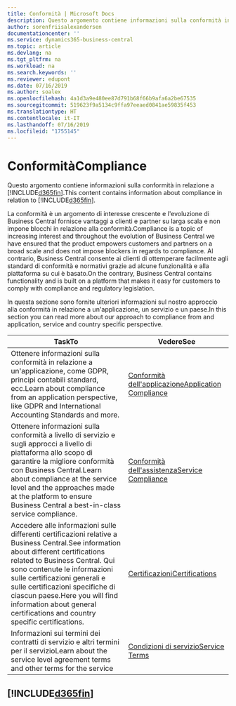 ```yaml
---
title: Conformità | Microsoft Docs
description: Questo argomento contiene informazioni sulla conformità in relazione a Business Central.
author: sorenfriisalexandersen
documentationcenter: ''
ms.service: dynamics365-business-central
ms.topic: article
ms.devlang: na
ms.tgt_pltfrm: na
ms.workload: na
ms.search.keywords: ''
ms.reviewer: edupont
ms.date: 07/16/2019
ms.author: soalex
ms.openlocfilehash: 4a1d3a9e480ee87d791b68f66b9afa6a2be67535
ms.sourcegitcommit: 519623f9a5134c9ffa97eeaed0841ae59835f453
ms.translationtype: HT
ms.contentlocale: it-IT
ms.lasthandoff: 07/16/2019
ms.locfileid: "1755145"
---
```

# <a name="compliance"></a><span data-ttu-id="fb9c4-103">Conformità</span><span class="sxs-lookup"><span data-stu-id="fb9c4-103">Compliance</span></span>
<span data-ttu-id="fb9c4-104">Questo argomento contiene informazioni sulla conformità in relazione a [!INCLUDE[d365fin](../includes/d365fin_md.md)].</span><span class="sxs-lookup"><span data-stu-id="fb9c4-104">This content contains information about compliance in relation to [!INCLUDE[d365fin](../includes/d365fin_md.md)].</span></span>  

<span data-ttu-id="fb9c4-105">La conformità è un argomento di interesse crescente e l'evoluzione di Business Central fornisce vantaggi a clienti e partner su larga scala e non impone blocchi in relazione alla conformità.</span><span class="sxs-lookup"><span data-stu-id="fb9c4-105">Compliance is a topic of increasing interest and throughout the evolution of Business Central we have ensured that the product empowers customers and partners on a broad scale and does not impose blockers in regards to compliance.</span></span> <span data-ttu-id="fb9c4-106">Al contrario, Business Central consente ai clienti di ottemperare facilmente agli standard di conformità e normativi grazie ad alcune funzionalità e alla piattaforma su cui è basato.</span><span class="sxs-lookup"><span data-stu-id="fb9c4-106">On the contrary, Business Central contains functionality and is built on a platform that makes it easy for customers to comply with compliance and regulatory legislation.</span></span>

<span data-ttu-id="fb9c4-107">In questa sezione sono fornite ulteriori informazioni sul nostro approccio alla conformità in relazione a un'applicazione, un servizio e un paese.</span><span class="sxs-lookup"><span data-stu-id="fb9c4-107">In this section you can read more about our approach to compliance from and application, service and country specific perspective.</span></span>

|<span data-ttu-id="fb9c4-108">**Task**</span><span class="sxs-lookup"><span data-stu-id="fb9c4-108">**To**</span></span>|<span data-ttu-id="fb9c4-109">**Vedere**</span><span class="sxs-lookup"><span data-stu-id="fb9c4-109">**See**</span></span>|  
|------------|-------------|  
|<span data-ttu-id="fb9c4-110">Ottenere informazioni sulla conformità in relazione a un'applicazione, come GDPR, principi contabili standard, ecc.</span><span class="sxs-lookup"><span data-stu-id="fb9c4-110">Learn about compliance from an application perspective, like GDPR and International Accounting Standards and more.</span></span>|[<span data-ttu-id="fb9c4-111">Conformità dell'applicazione</span><span class="sxs-lookup"><span data-stu-id="fb9c4-111">Application Compliance</span></span>](compliance-application-compliance.md)|  
|<span data-ttu-id="fb9c4-112">Ottenere informazioni sulla conformità a livello di servizio e sugli approcci a livello di piattaforma allo scopo di garantire la migliore conformità con Business Central.</span><span class="sxs-lookup"><span data-stu-id="fb9c4-112">Learn about compliance at the service level and the approaches made at the platform to ensure Business Central a best-in-class service compliance.</span></span>|[<span data-ttu-id="fb9c4-113">Conformità dell'assistenza</span><span class="sxs-lookup"><span data-stu-id="fb9c4-113">Service Compliance</span></span>](compliance-service-compliance.md)|  
|<span data-ttu-id="fb9c4-114">Accedere alle informazioni sulle differenti certificazioni relative a Business Central.</span><span class="sxs-lookup"><span data-stu-id="fb9c4-114">See information about different certifications related to Business Central.</span></span> <span data-ttu-id="fb9c4-115">Qui sono contenute le informazioni sulle certificazioni generali e sulle certificazioni specifiche di ciascun paese.</span><span class="sxs-lookup"><span data-stu-id="fb9c4-115">Here you will find information about general certifications and country specific certifications.</span></span>|[<span data-ttu-id="fb9c4-116">Certificazioni</span><span class="sxs-lookup"><span data-stu-id="fb9c4-116">Certifications</span></span>](compliance-certifications.md)|  
|<span data-ttu-id="fb9c4-117">Informazioni sui termini dei contratti di servizio e altri termini per il servizio</span><span class="sxs-lookup"><span data-stu-id="fb9c4-117">Learn about the service level agreement terms and other terms for the service</span></span>|[<span data-ttu-id="fb9c4-118">Condizioni di servizio</span><span class="sxs-lookup"><span data-stu-id="fb9c4-118">Service Terms</span></span>](compliance-service-compliance.md#service-terms)|  

## [!INCLUDE[d365fin](../includes/free_trial_md.md)]  
